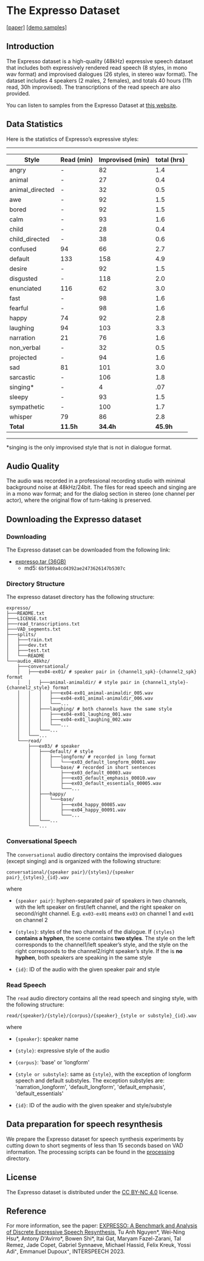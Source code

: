 # The Expresso Dataset
[[paper]](https://arxiv.org/abs/2308.05725) [[demo samples]](https://speechbot.github.io/expresso/)

## Introduction
The Expresso dataset is a high-quality (48kHz) expressive speech dataset that includes both expressively rendered read speech (8 styles, in mono wav format) and improvised dialogues (26 styles, in stereo wav format). The dataset includes 4 speakers (2 males, 2 females), and totals 40 hours (11h read, 30h improvised). The transcriptions of the read speech are also provided.

You can listen to samples from the Expresso Dataset at [this website](https://speechbot.github.io/expresso/).

## Data Statistics
Here is the statistics of Expresso’s expressive styles:

----------------------------------------------------------------
 Style            | Read (min) | Improvised (min) | total (hrs)
------------------|------------|------------------|-------------
 angry            | -          | 82               | 1.4
 animal           | -          | 27               | 0.4
 animal_directed  | -          | 32               | 0.5
 awe              | -          | 92               | 1.5
 bored            | -          | 92               | 1.5
 calm             | -          | 93               | 1.6
 child            | -          | 28               | 0.4
 child_directed   | -          | 38               | 0.6
 confused         | 94         | 66               | 2.7
 default          | 133        | 158              | 4.9
 desire           | -          | 92               | 1.5
 disgusted        | -          | 118              | 2.0
 enunciated       | 116        | 62               | 3.0
 fast             | -          | 98               | 1.6
 fearful          | -          | 98               | 1.6
 happy            | 74         | 92               | 2.8
 laughing         | 94         | 103              | 3.3
 narration        | 21         | 76               | 1.6
 non_verbal       | -          | 32               | 0.5
 projected        | -          | 94               | 1.6
 sad              | 81         | 101              | 3.0
 sarcastic        | -          | 106              | 1.8
 singing*         | -          | 4                | .07
 sleepy           | -          | 93               | 1.5
 sympathetic      | -          | 100              | 1.7
 whisper          | 79         | 86               | 2.8
 **Total**        | **11.5h**  | **34.4h**        | **45.9h**
----------------------------------------------------------------
*singing is the only improvised style that is not in dialogue format.

## Audio Quality
The audio was recorded in a professional recording studio with minimal background noise at 48kHz/24bit. The files for read speech and singing are in a mono wav format; and for the dialog section in stereo (one channel per actor), where the original flow of turn-taking is preserved.

## Downloading the Expresso dataset
### Downloading
The Expresso dataset can be downloaded from the following link:
* [expresso.tar (36GB)](https://dl.fbaipublicfiles.com/textless_nlp/expresso/data/expresso.tar)
    * md5: `6bf580a4cd4392ae2473626147b5307c`
### Directory Structure

The expresso dataset directory has the following structure:
```
expresso/
├───README.txt
├───LICENSE.txt
├───read_transcriptions.txt
├───VAD_segments.txt
├───splits/
│   ├───train.txt
│   ├───dev.txt
│   ├───test.txt
│   └───README
└───audio_48khz/
    ├───conversational/
    │   ├───ex04-ex01/ # speaker pair in {channel1_spk}-{channel2_spk} format
    │   │   ├───animal-animaldir/ # style pair in {channel1_style}-{channel2_style} format
    │   │   │   ├───ex04-ex01_animal-animaldir_005.wav
    │   │   │   ├───ex04-ex01_animal-animaldir_006.wav
    │   │   │   └───...
    │   │   ├───laughing/ # both channels have the same style
    │   │   │   ├───ex04-ex01_laughing_001.wav
    │   │   │   ├───ex04-ex01_laughing_002.wav
    │   │   │   └───...
    │   │   └───...
    │   └───...
    └───read/
        ├───ex03/ # speaker
        │   ├───default/ # style
        │   │   ├───longform/ # recorded in long format
        │   │   │   └───ex03_default_longform_00001.wav
        │   │   └───base/ # recorded in short sentences
        │   │       ├───ex03_default_00003.wav
        │   │       ├───ex03_default_emphasis_00010.wav
        │   │       ├───ex03_default_essentials_00005.wav
        │   │       └───...
        │   ├───happy/
        │   │   └───base/
        │   │       ├───ex04_happy_00085.wav
        │   │       ├───ex04_happy_00091.wav
        │   │       └───...
        │   └───...
        └───...
```

### Conversational Speech
The `conversational` audio directory contains the improvised dialogues (except singing) and is organized with the following structure:

`conversational/{speaker pair}/{styles}/{speaker pair}_{styles}_{id}.wav`

where

- `{speaker pair}`: hyphen-separated pair of speakers in two channels, with the left speaker on first/left channel, and the right speaker on second/right channel. E.g. `ex03-ex01` means `ex03` on channel 1 and `ex01` on channel 2

- `{styles}`: styles of the two channels of the dialogue. If `{styles}` **contains a hyphen**, the scene contains **two styles**. The style on the left corresponds to the channel1/left speaker’s style, and the style on the right corresponds to the channel2/right speaker’s style. If the is **no hyphen**, both speakers are speaking in the same style

- `{id}`: ID of the audio with the given speaker pair and style

### Read Speech
The `read` audio directory contains all the read speech and singing style, with the following structure:

`read/{speaker}/{style}/{corpus}/{speaker}_{style or substyle}_{id}.wav`

where

- `{speaker}`: speaker name

- `{style}`: expressive style of the audio

- `{corpus}`: 'base' or 'longform'

- `{style or substyle}`: same as `{style}`, with the exception of longform speech and default substyles. The exception substyles are: 'narration_longform', 'default_longform', 'default_emphasis', 'default_essentials'

- `{id}`: ID of the audio with the given speaker and style/substyle

## Data preparation for speech resynthesis
We prepare the Expresso dataset for speech synthesis experiments by cutting down to short segments of less than 15 seconds based on VAD information. The processing scripts can be found in the [processing](processing) directory.

## License
The Expresso dataset is distributed under the [CC BY-NC 4.0](https://creativecommons.org/licenses/by-nc/4.0/) license.

## Reference
For more information, see the paper: [EXPRESSO: A Benchmark and Analysis of Discrete Expressive Speech Resynthesis](https://arxiv.org/abs/2308.05725), Tu Anh Nguyen*, Wei-Ning Hsu*, Antony D'Avirro*, Bowen Shi*, Itai Gat, Maryam Fazel-Zarani, Tal Remez, Jade Copet, Gabriel Synnaeve, Michael Hassid, Felix Kreuk, Yossi Adi⁺, Emmanuel Dupoux⁺, INTERSPEECH 2023.